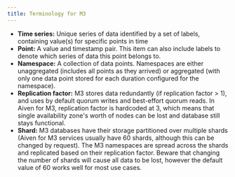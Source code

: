 ```yaml
---
title: Terminology for M3
---
```


-   **Time series:** Unique series of data identified by a set of
    labels, containing value(s) for specific points in time
-   **Point:** A value and timestamp pair. This item can also include
    labels to denote which series of data this point belongs to.
-   **Namespace:** A collection of data points. Namespaces are either
    unaggregated (includes all points as they arrived) or aggregated
    (with only one data point stored for each duration configured for
    the namespace).
-   **Replication factor:** M3 stores data redundantly (if replication
    factor \> 1), and uses by default quorum writes and best-effort
    quorum reads. In Aiven for M3, replication factor is hardcoded at 3,
    which means that single availability zone\'s worth of nodes can be
    lost and database still stays functional.
-   **Shard:** M3 databases have their storage partitioned over multiple
    shards (Aiven for M3 services usually have 60 shards, although this
    can be changed by request). The M3 namespaces are spread across the
    shards and replicated based on their replication factor. Beware that
    changing the number of shards will cause all data to be lost,
    however the default value of 60 works well for most use cases.
